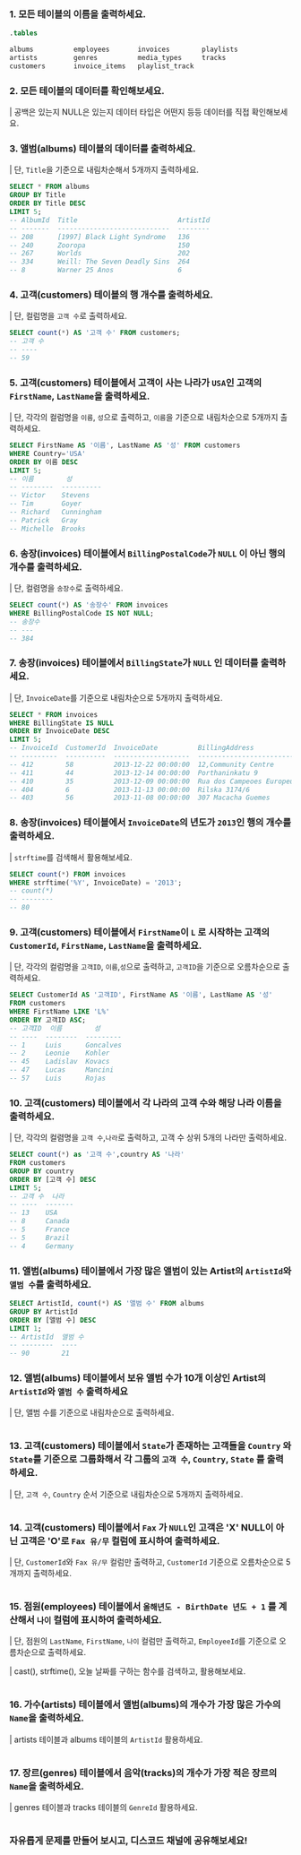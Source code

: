 ### 1. 모든 테이블의 이름을 출력하세요.
```sql
.tables

albums          employees       invoices        playlists
artists         genres          media_types     tracks
customers       invoice_items   playlist_track
```

### 2. 모든 테이블의 데이터를 확인해보세요.
| 공백은 있는지 NULL은 있는지 데이터 타입은 어떤지 등등 데이터를 직접 확인해보세요.


### 3. 앨범(albums) 테이블의 데이터를 출력하세요.
| 단, `Title`을 기준으로 내림차순해서 5개까지 출력하세요.

```sql
SELECT * FROM albums
GROUP BY Title
ORDER BY Title DESC
LIMIT 5;
-- AlbumId  Title                         ArtistId
-- -------  ----------------------------  --------
-- 208      [1997] Black Light Syndrome   136
-- 240      Zooropa                       150
-- 267      Worlds                        202
-- 334      Weill: The Seven Deadly Sins  264
-- 8        Warner 25 Anos                6
```

### 4. 고객(customers) 테이블의 행 개수를 출력하세요.
| 단, 컬럼명을 `고객 수`로 출력하세요.

```sql
SELECT count(*) AS '고객 수' FROM customers;
-- 고객 수
-- ----
-- 59
```

### 5. 고객(customers) 테이블에서 고객이 사는 나라가 `USA`인 고객의 `FirstName`, `LastName`을 출력하세요.
| 단, 각각의 컬럼명을 `이름`, `성`으로 출력하고, `이름`을 기준으로 내림차순으로 5개까지 출력하세요.
```sql
SELECT FirstName AS '이름', LastName AS '성' FROM customers
WHERE Country='USA'
ORDER BY 이름 DESC
LIMIT 5;
-- 이름        성
-- --------  ----------
-- Victor    Stevens
-- Tim       Goyer
-- Richard   Cunningham
-- Patrick   Gray
-- Michelle  Brooks
```

### 6. 송장(invoices) 테이블에서 `BillingPostalCode`가 `NULL` 이 아닌 행의 개수를 출력하세요.
| 단, 컬렴명을 `송장수`로 출력하세요.
```sql
SELECT count(*) AS '송장수' FROM invoices
WHERE BillingPostalCode IS NOT NULL;
-- 송장수
-- ---
-- 384
```

### 7. 송장(invoices) 테이블에서 `BillingState`가 `NULL` 인 데이터를 출력하세요.
| 단, `InvoiceDate`를 기준으로 내림차순으로 5개까지 출력하세요.

```sql
SELECT * FROM invoices
WHERE BillingState IS NULL
ORDER BY InvoiceDate DESC
LIMIT 5;
-- InvoiceId  CustomerId  InvoiceDate          BillingAddress                            BillingCity   BillingState  BillingCountry  BillingPostalCode  Total
-- ---------  ----------  -------------------  ----------------------------------------  ------------  ------------  --------------  -----------------  -----
-- 412        58          2013-12-22 00:00:00  12,Community Centre                       Delhi                       India           110017             1.99
-- 411        44          2013-12-14 00:00:00  Porthaninkatu 9                           Helsinki                    Finland         00530              13.86
-- 410        35          2013-12-09 00:00:00  Rua dos Campeoes Europeus de Viena, 4350  Porto                       Portugal                           8.91
-- 404        6           2013-11-13 00:00:00  Rilska 3174/6                             Prague                      Czech Republic  14300              25.86
-- 403        56          2013-11-08 00:00:00  307 Macacha Guemes                        Buenos Aires                Argentina       1106               8.91
```

### 8. 송장(invoices) 테이블에서 `InvoiceDate`의 년도가 `2013`인 행의 개수를 출력하세요.
| `strftime`를 검색해서 활용해보세요.

```sql
SELECT count(*) FROM invoices
WHERE strftime('%Y', InvoiceDate) = '2013';
-- count(*)
-- --------
-- 80
```

### 9. 고객(customers) 테이블에서 `FirstName`이 `L` 로 시작하는 고객의 `CustomerId`, `FirstName`, `LastName`을 출력하세요.
| 단, 각각의 컬럼명을 `고객ID`, `이름`,`성`으로 출력하고, `고객ID`을 기준으로 오름차순으로 출력하세요.

```sql
SELECT CustomerId AS '고객ID', FirstName AS '이름', LastName AS '성'
FROM customers
WHERE FirstName LIKE 'L%'
ORDER BY 고객ID ASC;
-- 고객ID  이름        성
-- ----  --------  ---------
-- 1     Luis      Goncalves
-- 2     Leonie    Kohler
-- 45    Ladislav  Kovacs
-- 47    Lucas     Mancini
-- 57    Luis      Rojas
```

### 10. 고객(customers) 테이블에서 각 나라의 고객 수와 해당 나라 이름을 출력하세요.
| 단, 각각의 컬렴명을 `고객 수`,`나라`로 출력하고, 고객 수 상위 5개의 나라만 출력하세요.

```sql
SELECT count(*) as '고객 수',country AS '나라'
FROM customers
GROUP BY country
ORDER BY [고객 수] DESC
LIMIT 5;
-- 고객 수  나라
-- ----  -------
-- 13    USA
-- 8     Canada
-- 5     France
-- 5     Brazil
-- 4     Germany
```

### 11. 앨범(albums) 테이블에서 가장 많은 앨범이 있는 Artist의 `ArtistId`와 `앨범 수`를 출력하세요.
```sql
SELECT ArtistId, count(*) AS '앨범 수' FROM albums
GROUP BY ArtistId
ORDER BY [앨범 수] DESC
LIMIT 1;
-- ArtistId  앨범 수
-- --------  ----
-- 90        21
```

### 12. 앨범(albums) 테이블에서 보유 앨범 수가 10개 이상인 Artist의 `ArtistId`와 `앨범 수` 출력하세요
| 단, 앨범 수를 기준으로 내림차순으로 출력하세요.

```sql 
```

### 13. 고객(customers) 테이블에서 `State`가 존재하는 고객들을 `Country` 와 `State`를 기준으로 그룹화해서 각 그룹의 `고객 수`, `Country`, `State` 를 출력하세요.
| 단, `고객 수`, `Country` 순서 기준으로 내림차순으로 5개까지 출력하세요.
```sql 
```

### 14.  고객(customers) 테이블에서 `Fax` 가 `NULL`인 고객은 'X' NULL이 아닌 고객은 'O'로 `Fax 유/무` 컬럼에 표시하여 출력하세요.
| 단, `CustomerId`와 `Fax 유/무` 컬럼만 출력하고, `CustomerId` 기준으로 오름차순으로 5개까지 출력하세요. 
```sql 
```

### 15. 점원(employees) 테이블에서 `올해년도 - BirthDate 년도 + 1` 를 계산해서 `나이` 컬럼에 표시하여 출력하세요.
| 단, 점원의 `LastName`, `FirstName`, `나이` 컬럼만 출력하고, `EmployeeId`를 기준으로 오름차순으로 출력하세요.

| cast(), strftime(), 오늘 날짜를 구하는 함수를 검색하고, 활용해보세요.
```sql 
```

### 16. 가수(artists) 테이블에서 앨범(albums)의 개수가 가장 많은 가수의 `Name`을 출력하세요.
| artists 테이블과 albums 테이블의 `ArtistId` 활용하세요.
```sql 
```

### 17. 장르(genres) 테이블에서 음악(tracks)의 개수가 가장 적은 장르의 `Name`을 출력하세요.
| genres 테이블과 tracks 테이블의 `GenreId` 활용하세요.
```sql 
```


### 자유롭게 문제를 만들어 보시고, 디스코드 채널에 공유해보세요!
